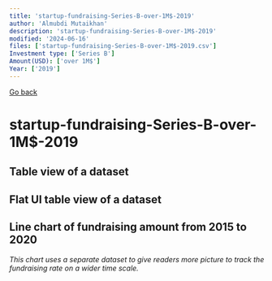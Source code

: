 ```yaml
---
title: 'startup-fundraising-Series-B-over-1M$-2019'
author: 'Almubdi Mutaikhan'
description: 'startup-fundraising-Series-B-over-1M$-2019'
modified: '2024-06-16'
files: ['startup-fundraising-Series-B-over-1M$-2019.csv']
Investment type: ['Series B']
Amount(USD): ['over 1M$']
Year: ['2019']
---
```


[Go back](/)

# startup-fundraising-Series-B-over-1M$-2019

## Table view of a dataset
<Table url="startup-fundraising-Series-B-over-1M$-2019.csv" />

## Flat UI table view of a dataset

<FlatUiTable
    url="startup-fundraising-Series-B-over-1M$-2019.csv"
/>

## Line chart of fundraising amount from 2015 to 2020
*This chart uses a separate dataset to give readers more picture to track the fundraising rate on a wider time scale.*

<LineChart
    title="Startup fundraising from 2015 to 2020"
    xAxis="Year"
    yAxis="Amount in USD"
    data="startup-fundraising-2015-2020.csv"
/>
